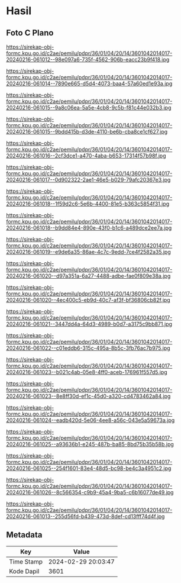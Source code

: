 # Hasil

## Foto C Plano

https://sirekap-obj-formc.kpu.go.id/c2ae/pemilu/pdpr/36/01/04/20/14/3601042014017-20240216-061012--98e097a6-735f-4562-906b-eacc23b9f418.jpg

https://sirekap-obj-formc.kpu.go.id/c2ae/pemilu/pdpr/36/01/04/20/14/3601042014017-20240216-061014--7890e665-d5d4-4073-baa4-57a60ed1e93a.jpg

https://sirekap-obj-formc.kpu.go.id/c2ae/pemilu/pdpr/36/01/04/20/14/3601042014017-20240216-061015--9a8c06ea-5a5e-4cb8-9c5b-f81c44e032b3.jpg

https://sirekap-obj-formc.kpu.go.id/c2ae/pemilu/pdpr/36/01/04/20/14/3601042014017-20240216-061015--9bdd415b-d3de-4110-be6b-cba8ce1cf627.jpg

https://sirekap-obj-formc.kpu.go.id/c2ae/pemilu/pdpr/36/01/04/20/14/3601042014017-20240216-061016--2cf3dce1-a470-4aba-b653-17314f57b98f.jpg

https://sirekap-obj-formc.kpu.go.id/c2ae/pemilu/pdpr/36/01/04/20/14/3601042014017-20240216-061017--0d902322-2ae1-46e5-b029-79afc20367e3.jpg

https://sirekap-obj-formc.kpu.go.id/c2ae/pemilu/pdpr/36/01/04/20/14/3601042014017-20240216-061018--1f59d2c6-5e6b-4400-81e5-b363c5854f31.jpg

https://sirekap-obj-formc.kpu.go.id/c2ae/pemilu/pdpr/36/01/04/20/14/3601042014017-20240216-061018--b9dd84e4-890e-43f0-b1c6-a489dce2ee7a.jpg

https://sirekap-obj-formc.kpu.go.id/c2ae/pemilu/pdpr/36/01/04/20/14/3601042014017-20240216-061019--e9de6a35-86ae-4c7c-9edd-7ce4f2582a35.jpg

https://sirekap-obj-formc.kpu.go.id/c2ae/pemilu/pdpr/36/01/04/20/14/3601042014017-20240216-061020--d97a351a-6a27-4488-adbe-fae0f809e38a.jpg

https://sirekap-obj-formc.kpu.go.id/c2ae/pemilu/pdpr/36/01/04/20/14/3601042014017-20240216-061020--4ec400c5-eb9d-40c7-af3f-bf36806cb82f.jpg

https://sirekap-obj-formc.kpu.go.id/c2ae/pemilu/pdpr/36/01/04/20/14/3601042014017-20240216-061021--3447dd4a-64d3-4989-b0d7-a3175c9bb871.jpg

https://sirekap-obj-formc.kpu.go.id/c2ae/pemilu/pdpr/36/01/04/20/14/3601042014017-20240216-061022--c01eddb6-315c-495a-8b5c-3fb76ac7b975.jpg

https://sirekap-obj-formc.kpu.go.id/c2ae/pemilu/pdpr/36/01/04/20/14/3601042014017-20240216-061023--b021c4ab-05e8-4ff0-aceb-176961f557d5.jpg

https://sirekap-obj-formc.kpu.go.id/c2ae/pemilu/pdpr/36/01/04/20/14/3601042014017-20240216-061023--8e8ff30d-ef1c-45d0-a320-cd4783462a84.jpg

https://sirekap-obj-formc.kpu.go.id/c2ae/pemilu/pdpr/36/01/04/20/14/3601042014017-20240216-061024--eadb420d-5e06-4ee8-a56c-043e5a59673a.jpg

https://sirekap-obj-formc.kpu.go.id/c2ae/pemilu/pdpr/36/01/04/20/14/3601042014017-20240216-061025--a93636b1-e245-487b-ba85-8bd75b35b58b.jpg

https://sirekap-obj-formc.kpu.go.id/c2ae/pemilu/pdpr/36/01/04/20/14/3601042014017-20240216-061025--254f1601-83e4-48d5-bc98-be4c3a4951c2.jpg

https://sirekap-obj-formc.kpu.go.id/c2ae/pemilu/pdpr/36/01/04/20/14/3601042014017-20240216-061026--8c566354-c9b9-45a4-9ba5-c6b16077de49.jpg

https://sirekap-obj-formc.kpu.go.id/c2ae/pemilu/pdpr/36/01/04/20/14/3601042014017-20240216-061013--255d56fd-b439-473d-8def-cd13fff74d4f.jpg


## Metadata

| Key        | Value               |
| ---------- | ------------------- |
| Time Stamp | 2024-02-29 20:03:47 |
| Kode Dapil | 3601                |



